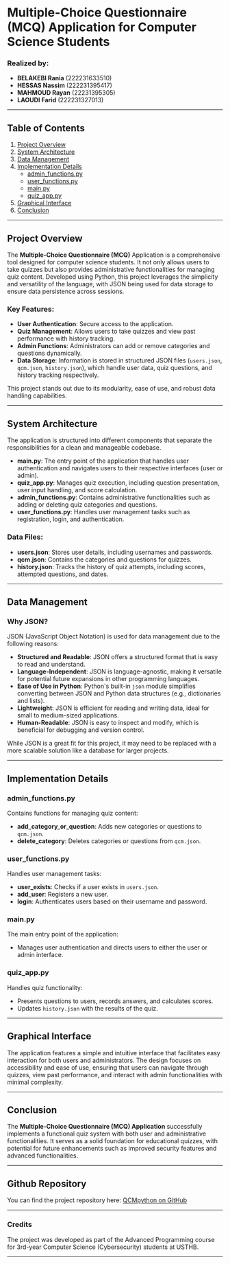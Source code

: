 # Multiple-Choice Questionnaire (MCQ) Application for Computer Science Students

### Realized by:
- **BELAKEBI Rania** (222231633510)
- **HESSAS Nassim** (222231395417)
- **MAHMOUD Rayan** (22231395305)
- **LAOUDI Farid** (222231327013)

---

## Table of Contents
1. [Project Overview](#project-overview)
2. [System Architecture](#system-architecture)
3. [Data Management](#data-management)
4. [Implementation Details](#implementation-details)
    - [admin_functions.py](#admin_functionspy)
    - [user_functions.py](#user_functionspy)
    - [main.py](#mainpy)
    - [quiz_app.py](#quiz_apypy)
5. [Graphical Interface](#graphical-interface)
6. [Conclusion](#conclusion)

---

## Project Overview

The **Multiple-Choice Questionnaire (MCQ)** Application is a comprehensive tool designed for computer science students. It not only allows users to take quizzes but also provides administrative functionalities for managing quiz content. Developed using Python, this project leverages the simplicity and versatility of the language, with JSON being used for data storage to ensure data persistence across sessions.

### Key Features:
- **User Authentication**: Secure access to the application.
- **Quiz Management**: Allows users to take quizzes and view past performance with history tracking.
- **Admin Functions**: Administrators can add or remove categories and questions dynamically.
- **Data Storage**: Information is stored in structured JSON files (`users.json`, `qcm.json`, `history.json`), which handle user data, quiz questions, and history tracking respectively.

This project stands out due to its modularity, ease of use, and robust data handling capabilities.

---

## System Architecture

The application is structured into different components that separate the responsibilities for a clean and manageable codebase.

- **main.py**: The entry point of the application that handles user authentication and navigates users to their respective interfaces (user or admin).
- **quiz_app.py**: Manages quiz execution, including question presentation, user input handling, and score calculation.
- **admin_functions.py**: Contains administrative functionalities such as adding or deleting quiz categories and questions.
- **user_functions.py**: Handles user management tasks such as registration, login, and authentication.

### Data Files:
- **users.json**: Stores user details, including usernames and passwords.
- **qcm.json**: Contains the categories and questions for quizzes.
- **history.json**: Tracks the history of quiz attempts, including scores, attempted questions, and dates.

---

## Data Management

### Why JSON?

JSON (JavaScript Object Notation) is used for data management due to the following reasons:

- **Structured and Readable**: JSON offers a structured format that is easy to read and understand.
- **Language-Independent**: JSON is language-agnostic, making it versatile for potential future expansions in other programming languages.
- **Ease of Use in Python**: Python's built-in `json` module simplifies converting between JSON and Python data structures (e.g., dictionaries and lists).
- **Lightweight**: JSON is efficient for reading and writing data, ideal for small to medium-sized applications.
- **Human-Readable**: JSON is easy to inspect and modify, which is beneficial for debugging and version control.
  
While JSON is a great fit for this project, it may need to be replaced with a more scalable solution like a database for larger projects.

---

## Implementation Details

### admin_functions.py
Contains functions for managing quiz content:
- **add_category_or_question**: Adds new categories or questions to `qcm.json`.
- **delete_category**: Deletes categories or questions from `qcm.json`.

### user_functions.py
Handles user management tasks:
- **user_exists**: Checks if a user exists in `users.json`.
- **add_user**: Registers a new user.
- **login**: Authenticates users based on their username and password.

### main.py
The main entry point of the application:
- Manages user authentication and directs users to either the user or admin interface.

### quiz_app.py
Handles quiz functionality:
- Presents questions to users, records answers, and calculates scores.
- Updates `history.json` with the results of the quiz.

---

## Graphical Interface

The application features a simple and intuitive interface that facilitates easy interaction for both users and administrators. The design focuses on accessibility and ease of use, ensuring that users can navigate through quizzes, view past performance, and interact with admin functionalities with minimal complexity.

---

## Conclusion

The **Multiple-Choice Questionnaire (MCQ) Application** successfully implements a functional quiz system with both user and administrative functionalities. It serves as a solid foundation for educational quizzes, with potential for future enhancements such as improved security features and advanced functionalities.

---

## Github Repository

You can find the project repository here: [QCMpython on GitHub](https://github.com/raniabelak/QCMpython)

---

### Credits

The project was developed as part of the Advanced Programming course for 3rd-year Computer Science (Cybersecurity) students at USTHB.

---

